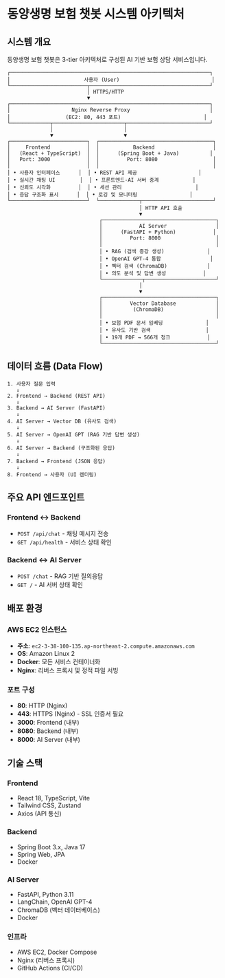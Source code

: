 # 동양생명 보험 챗봇 시스템 아키텍처

## 시스템 개요
동양생명 보험 챗봇은 3-tier 아키텍처로 구성된 AI 기반 보험 상담 서비스입니다.

```
┌─────────────────────────────────────────────────────────────────┐
│                        사용자 (User)                              │
└─────────────────────────┬───────────────────────────────────────┘
                          │ HTTPS/HTTP
                          ▼
┌─────────────────────────────────────────────────────────────────┐
│                    Nginx Reverse Proxy                          │
│                  (EC2: 80, 443 포트)                           │
└─────────────┬───────────────────────┬───────────────────────────┘
              │                       │
              ▼                       ▼
┌─────────────────────────┐  ┌─────────────────────────────────────┐
│     Frontend            │  │           Backend                   │
│   (React + TypeScript)  │  │      (Spring Boot + Java)          │
│   Port: 3000            │  │         Port: 8080                  │
│                         │  │                                     │
│ • 사용자 인터페이스      │  │ • REST API 제공                    │
│ • 실시간 채팅 UI        │  │ • 프론트엔드-AI 서버 중계           │
│ • 신뢰도 시각화         │  │ • 세션 관리                        │
│ • 응답 구조화 표시      │  │ • 로깅 및 모니터링                 │
└─────────────────────────┘  └─────────────┬───────────────────────┘
                                           │ HTTP API 호출
                                           ▼
                              ┌─────────────────────────────────────┐
                              │            AI Server                │
                              │      (FastAPI + Python)            │
                              │         Port: 8000                  │
                              │                                     │
                              │ • RAG (검색 증강 생성)              │
                              │ • OpenAI GPT-4 통합                │
                              │ • 벡터 검색 (ChromaDB)             │
                              │ • 의도 분석 및 답변 생성            │
                              └─────────────┬───────────────────────┘
                                           │
                                           ▼
                              ┌─────────────────────────────────────┐
                              │         Vector Database             │
                              │          (ChromaDB)                 │
                              │                                     │
                              │ • 보험 PDF 문서 임베딩              │
                              │ • 유사도 기반 검색                  │
                              │ • 19개 PDF → 566개 청크            │
                              └─────────────────────────────────────┘
```

## 데이터 흐름 (Data Flow)

```
1. 사용자 질문 입력
   ↓
2. Frontend → Backend (REST API)
   ↓
3. Backend → AI Server (FastAPI)
   ↓
4. AI Server → Vector DB (유사도 검색)
   ↓
5. AI Server → OpenAI GPT (RAG 기반 답변 생성)
   ↓
6. AI Server → Backend (구조화된 응답)
   ↓
7. Backend → Frontend (JSON 응답)
   ↓
8. Frontend → 사용자 (UI 렌더링)
```

## 주요 API 엔드포인트

### Frontend ↔ Backend
- `POST /api/chat` - 채팅 메시지 전송
- `GET /api/health` - 서비스 상태 확인

### Backend ↔ AI Server
- `POST /chat` - RAG 기반 질의응답
- `GET /` - AI 서버 상태 확인

## 배포 환경

### AWS EC2 인스턴스
- **주소**: `ec2-3-38-100-135.ap-northeast-2.compute.amazonaws.com`
- **OS**: Amazon Linux 2
- **Docker**: 모든 서비스 컨테이너화
- **Nginx**: 리버스 프록시 및 정적 파일 서빙

### 포트 구성
- **80**: HTTP (Nginx)
- **443**: HTTPS (Nginx) - SSL 인증서 필요
- **3000**: Frontend (내부)
- **8080**: Backend (내부)
- **8000**: AI Server (내부)

## 기술 스택

### Frontend
- React 18, TypeScript, Vite
- Tailwind CSS, Zustand
- Axios (API 통신)

### Backend
- Spring Boot 3.x, Java 17
- Spring Web, JPA
- Docker

### AI Server
- FastAPI, Python 3.11
- LangChain, OpenAI GPT-4
- ChromaDB (벡터 데이터베이스)
- Docker

### 인프라
- AWS EC2, Docker Compose
- Nginx (리버스 프록시)
- GitHub Actions (CI/CD)

